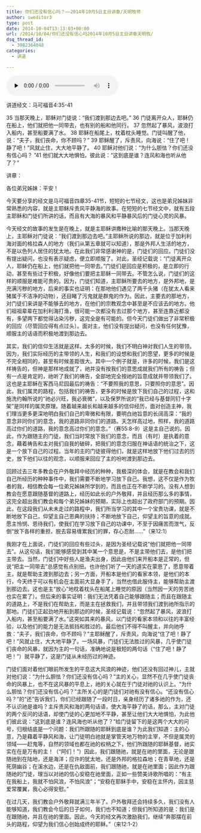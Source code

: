 ```yaml
---
title: 你们还没有信心吗？——2014年10月5日主日讲章/天明牧师
author: sweditor3
type: post
date: 2014-10-04T13:13:03+00:00
url: /2014/10/04/你们还没有信心吗2014年10月5日主日讲章天明牧/
dsq_thread_id:
  - 3082364048
categories:
  - 讲道

---
```

<div id="c-11669" class="grandmp3">
  <audio src="https://t5.shwchurch.org/wp-content/uploads/2014/10/2014年10月5日讲道录音.mp3" controls false preload="none" autobuffer="false"></audio>
</div>

讲道经文：马可福音4:35-41

35 当那天晚上，耶稣对门徒说：“我们渡到那边去吧。” 36 门徒离开众人，耶稣仍在船上，他们就把他一同带去，也有别的船和他同行。 37 忽然起了暴风，波浪打入船内，甚至船要满了水。 38 耶稣在船尾上，枕着枕头睡觉。门徒叫醒了他，说：“夫子，我们丧命，你不顾吗？” 39 耶稣醒了，斥责风，向海说：“住了吧！静了吧！”风就止住，大大地平静了。 40 耶稣对他们说：“为什么胆怯？你们还没有信心吗？ ”41 他们就大大地惧怕，彼此说：“这到底是谁？连风和海也听从他了？”

讲章：

各位弟兄姊妹：平安！

今天要分享的经文是马可福音四章35-41节，短短的七节经文，这也是弟兄姊妹非常熟悉的内容，就是主耶稣斥责风平静海的故事。在短短的七节经文中，就有五段主耶稣和门徒们所讲的话，而且有大海的暴风和平静暴风后的门徒心灵的风暴。

今天经文的故事的发生是在晚上，就是主耶稣讲撒种比喻的那天晚上。当那天晚上，主耶稣对门徒说：“我们渡到那边去吧。”主耶稣所说的那边，就是位于加利利海对面的格拉森人的地方（我们从第五章就可以知道），那是外邦人生活的地方，不是以色列人居住的犹太地。在此我们非常感谢神的是，门徒们的回应。门徒们没有提出疑问，也没有表示疑虑，便立即顺服了。对此，圣经记载说：“门徒离开众人，耶稣仍在船上，他们就把他一同带去。”门徒们是回应是积极的，是立即的行动，甚至有些过于积极，好像他们要把主耶稣一同带去。不管怎么说，门徒们的这样的顺服是难能可贵的。因为，门徒们知道，主耶稣所要去的地方，是外邦地，是充满污秽的地方，后来的事实也证明：在那地他们遇见了两千头猪（在犹太人看来猪属于不洁净的动物），还目睹了污鬼就是群鬼的作为。因此，主要去的那地方，对门徒们来讲是不能够去的地方，在他们的宗教观念中甚至是不应该去的地方。他们祖祖辈辈在加利利海打渔，很可能一次都没有去过那个地方，甚至连靠近都没有，多望两下都觉得沾染污秽，这完全是有可能的。但今天门徒们做出了非常积极的回应（尽管回应得有点过头）。面对主，他们没有提出疑问，也没有任何犹豫，顺服主的话语而积极地渡到那边去。

其实，我们的信仰生活就是这样。太多的时候，我们不明白神对我们人生的带领。因为，我们实际经历的主带领的人生，和我们的设想和我们的愿望，更多的时候是不完全相同的，甚至有时候差距很大。其中一个例子就是，许多的时候，我们是这样祷告的，但神是那样地成就了，祂并没有按我们的意思成就我们所有的祷告；但有一点是肯定的，祂听了我们的祷告，全部地完全按祂的旨意成就并带领我们了。这也是主耶稣在客西马尼园最后的祷告：“不要照我的意思，只要照你的意思”。因此，我们属灵的路程，包括我们的祷告，更多的时候是放下我们自己的过程，这和施洗约翰所说的“祂必兴旺，我必衰微”，以及保罗所说的“我已经与基督同钉十字架”是同样的属灵原理。随着越来越长和越来越多的信仰经历，面对创造主神，我们理当更多更深地明白我们自己的卑微和有限，要明白祂旨意的长阔高深：“我的意念非同你们的意念，我的道路非同你们的道路。天怎样高过地，照样，我的道路高过你们的道路，我的意念高过你们的意念。”（赛55:8-9）这是主自己说的。因此，作为跟随主的门徒，我们当时常放下我们的意念，而且（有时）是执着的意念，藉着祷告和主对我们自我的破碎，把我们的意念归服在神话语的统治之下，这是一个放下自己的过程。当年的主的门徒彼得他们，就是这样地放下他们过去的历史，放下他们以往的观念，以顺服来回应了主的吩咐渡到那边去。

回顾过去三年多教会在户外敬拜中经历的种种，我极深的体会，就是在教会和我们自己所经历的种种事件中，我们需要不断地学习放下自己。我想，这不仅是作为牧者的我，相信教会每一位弟兄姊妹所学到的，而且也正在不断学习的。没有人想到教会在愿意跟随基督的道路上，经历如此长的户外敬拜，并且经历那么多的事情，这完全超出我们教会和每个弟兄姊妹的预期，实际上也超出了政府部门的预期。因此，在这段我们从未未走过的路程中，我们所当学习的其中一个宝贵功课，就是不断地放下自己，仰望主自己恩典的扶持；不断地放下自己，仰望主的旨意的成就。愿主怜悯、恩待我们，使我们在学习放下自己的功课中，不至于因痛苦而泄气，反倒“放下各样的重担，脱去容易缠累我们的罪，存心忍耐……”（来12:1）

我刚才在上面说，门徒们的回应有些过头，是因为圣经记载说“他们就把他一同带去”。从这句话，我们能够感受到其中某一个意思是，不是主带他们去，是他们把主带去。当然，门徒们中好些人是渔夫出身，因此由他们来开船本是正常的，但说“把主一同带去”总感觉有点别扭。也许他们听了一天的道实在蒙恩了，愿意带着主，就是帮助主渡到那边去；另一方面，开船本是他们的看家本领，是他们的本行，今天终于可以有机会在主面前大显身手了，当然也借此服侍主，能够帮助主渡到那边去。这也是主“放心”地枕着枕头在船尾上睡觉的原因（当然因一天的劳苦祂也实在累了）。但后来的事实证明：我们无法凭着自己能够跟随主；而且在跟随主的道路上，不是我们在帮助主，而是主在拯救我们，并且带领我们渡到祂所指示的那地。门徒们正起劲地开船到那边的时候，圣经记载说：“忽然起了暴风，波浪打入船内，甚至船要满了水。”这突如其来的暴风，以门徒的看家本领和以往的丰富经验，以及他们的能力是无法抵挡和胜过的。最后他们不得不叫醒主，并向祂呼救：“夫子，我们丧命，你不顾吗？”主耶稣醒了，斥责风，向海说“住了吧！静了吧！”风就止住，大大地平静了。一场风暴，门徒们无法胜过的风暴，几乎使门徒们丧命的风暴，就因为主的一句话，准确地说是极短的两句话（“住了吧！静了吧！”）就平静了，这是门徒从未经历过的神迹。

门徒们面对着他们眼前所发生的平息这大风浪的神迹，他们还没有回过神儿，主就对他们说：“为什么胆怯？你们还没有信心吗？”主的关心，显然不在几乎使门徒丧命的风暴上，也不在这风暴的平息上，祂的关心就在于门徒对祂的认识上。“为什么胆怯？你们还没有信心吗？”主所关心的是门徒们对祂有没有信心。“还没有信心吗？”的“还”告诉我们，你们已经跟随了一段时日，亲身经历了诸多祂的作为，还不认识祂是谁吗？主斥责风和海的两句话语，使大海平静了的话，那么，主对门徒的两个反问的话语，却使门徒的心更加地不平静，甚至让他们大大地惧怕，为此他们彼此说：“这到底是谁？连风海也听从他了？”给门徒留下的是这两个大大的问号，归根结底是一个问题：我们所跟随的耶稣到底是谁？为此我们知道：主的心意，乃是藉着平静风和海，让门徒明白祂就是掌管天地万物的主宰，不但是属灵的领域——赶鬼等，自然的领域也都在祂的权柄之下，他们所跟随的耶稣基督，祂实实在在是万有的主！（“阿们！”）因此，我们跟随祂，就是在祂的里面，无论是跟随祂到在陆地，还是海洋；应许的犹太地，还是外邦的格拉森地；在青草地，还是死荫幽谷；在溪水边，还是在仇敌面前，我们跟随祂，就是在祂里面；因此作为跟随祂的门徒，理当以对祂的信心安稳在祂里面，正如一些赞美诗歌所唱的：“有主在我船上，我就不怕风浪，不怕风浪”；“安稳在耶稣手中，安稳在主怀内，因主慈爱常覆翼，我心必得安慰。”

在过几天，我们教会户外敬拜就满三年半了。户外敬拜还会持续多久，我们没有人能够知道，我们教会今后的日子如何，我们也不知道；但我们所知道的是：我们是在跟随祂，并且在祂的里面。因此，今天的经文再次激励我们，继续“奔那摆在前头的路程，仰望为我们信心创始成终的耶稣。”（来12:1-2）